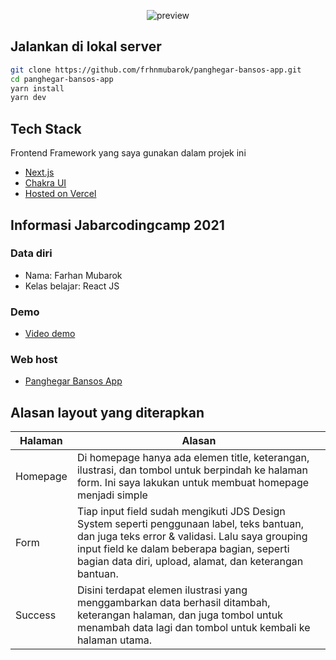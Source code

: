 <p align="center">
  <img src="https://i.imgur.com/u3PJnUZ.png" alt='preview'>
</p>

## Jalankan di lokal server

```bash
git clone https://github.com/frhnmubarok/panghegar-bansos-app.git
cd panghegar-bansos-app
yarn install
yarn dev
```

## Tech Stack

Frontend Framework yang saya gunakan dalam projek ini

- [Next.js](https://nextjs.org/)
- [Chakra UI](https://chakra-ui.com/)
- [Hosted on Vercel](https://vercel.com/)

## Informasi Jabarcodingcamp 2021

### Data diri

- Nama: Farhan Mubarok
- Kelas belajar: React JS

### Demo

- [Video demo](https://nextjs.org/)

### Web host

- [Panghegar Bansos App](https://panghegar-bansos-app.vercel.app/)

## Alasan layout yang diterapkan

| Halaman  | Alasan                                                                                                                                                                                                                                                |
| -------- | ----------------------------------------------------------------------------------------------------------------------------------------------------------------------------------------------------------------------------------------------------- |
| Homepage | Di homepage hanya ada elemen title, keterangan, ilustrasi, dan tombol untuk berpindah ke halaman form. Ini saya lakukan untuk membuat homepage menjadi simple                                                                                         |
| Form     | Tiap input field sudah mengikuti JDS Design System seperti penggunaan label, teks bantuan, dan juga teks error & validasi. Lalu saya grouping input field ke dalam beberapa bagian, seperti bagian data diri, upload, alamat, dan keterangan bantuan. |
| Success  | Disini terdapat elemen ilustrasi yang menggambarkan data berhasil ditambah, keterangan halaman, dan juga tombol untuk menambah data lagi dan tombol untuk kembali ke halaman utama.                                                                   |
